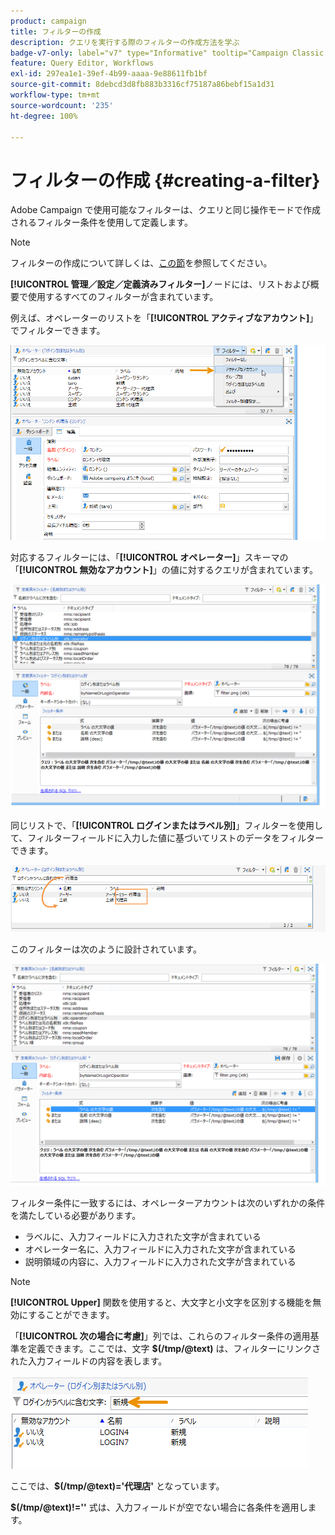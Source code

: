 ```yaml
---
product: campaign
title: フィルターの作成
description: クエリを実行する際のフィルターの作成方法を学ぶ
badge-v7-only: label="v7" type="Informative" tooltip="Campaign Classic v7 にのみ適用されます"
feature: Query Editor, Workflows
exl-id: 297ea1e1-39ef-4b99-aaaa-9e88611fb1bf
source-git-commit: 8debcd3d8fb883b3316cf75187a86bebf15a1d31
workflow-type: tm+mt
source-wordcount: '235'
ht-degree: 100%

---
```


# フィルターの作成 {#creating-a-filter}



Adobe Campaign で使用可能なフィルターは、クエリと同じ操作モードで作成されるフィルター条件を使用して定義します。

>[!NOTE]
>
>フィルターの作成について詳しくは、[この節](../../platform/using/filtering-options.md)を参照してください。

**[!UICONTROL 管理／設定／定義済みフィルター]**&#x200B;ノードには、リストおよび概要で使用するすべてのフィルターが含まれています。

例えば、オペレーターのリストを「**[!UICONTROL アクティブなアカウント]**」でフィルターできます。

![](assets/query_editor_filter_sample_1.png)

対応するフィルターには、「**[!UICONTROL オペレーター]**」スキーマの「**[!UICONTROL 無効なアカウント]**」の値に対するクエリが含まれています。

![](assets/query_editor_filter_sample_2.png)

同じリストで、「**[!UICONTROL ログインまたはラベル別]**」フィルターを使用して、フィルターフィールドに入力した値に基づいてリストのデータをフィルターできます。

![](assets/query_editor_filter_sample_3.png)

このフィルターは次のように設計されています。

![](assets/query_editor_filter_sample_4.png)

フィルター条件に一致するには、オペレーターアカウントは次のいずれかの条件を満たしている必要があります。

* ラベルに、入力フィールドに入力された文字が含まれている
* オペレーター名に、入力フィールドに入力された文字が含まれている
* 説明領域の内容に、入力フィールドに入力された文字が含まれている

>[!NOTE]
>
>**[!UICONTROL Upper]** 関数を使用すると、大文字と小文字を区別する機能を無効にすることができます。

「**[!UICONTROL 次の場合に考慮]**」列では、これらのフィルター条件の適用基準を定義できます。ここでは、文字 **$(/tmp/@text)** は、フィルターにリンクされた入力フィールドの内容を表します。

![](assets/query_editor_filter_sample_5.png)

ここでは、**$(/tmp/@text)=&#39;代理店&#39;** となっています。

**$(/tmp/@text)!=&#39;&#39;** 式は、入力フィールドが空でない場合に各条件を適用します。
